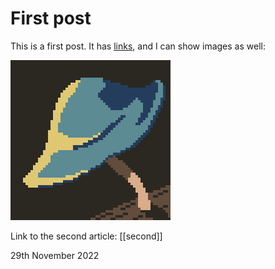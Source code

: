 # First post


This is a first post. It has [links](http://example.org), and I can show images as well:

![mushroom pixel art](assets/mushroom.png)

Link to the second article: [[second]]

29th November 2022